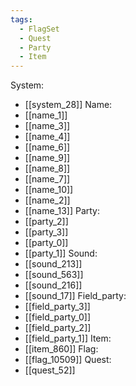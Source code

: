 ```yaml
---
tags:
  - FlagSet
  - Quest
  - Party
  - Item
---
```

System:
- [[system_28]]
Name:
- [[name_1]]
- [[name_3]]
- [[name_4]]
- [[name_6]]
- [[name_9]]
- [[name_8]]
- [[name_7]]
- [[name_10]]
- [[name_2]]
- [[name_13]]
Party:
- [[party_2]]
- [[party_3]]
- [[party_0]]
- [[party_1]]
Sound:
- [[sound_213]]
- [[sound_563]]
- [[sound_216]]
- [[sound_17]]
Field_party:
- [[field_party_3]]
- [[field_party_0]]
- [[field_party_2]]
- [[field_party_1]]
Item:
- [[item_860]]
Flag:
- [[flag_10509]]
Quest:
- [[quest_52]]

